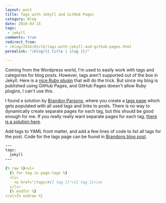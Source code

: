 ```yaml
---
layout: post
title: Tags with Jekyll and GitHub Pages
category: Blog
date: 2016-03-15
tags:
 - jekyll
comments: true
redirect_from:
- /blog/2016/03/15/tags-with-jekyll-and-github-pages.html
permalink: "/blog/{{ title | slug }}/"

---
```

Coming from the Wordpress world, I'm used to easily work with tags and categories for blog posts. However, tags aren't supported out of the box in Jekyll. Here is a [nice Ruby plugin](https://github.com/pattex/jekyll-tagging) that will do the trick. But since my blog is published using GitHub Pages, and GitHub Pages doesn't allow Ruby plugins, I can't use this.

I found a solution by [Brandon Parsons](https://twitter.com/bkparso), where you create a [tags page](/tags/) which gets populated with all used tags and links to posts. There is no way to dynamically create separate pages for each tag, but this should be good enough for me. If you really really want separate pages for each tag, [there is a solution here](http://charliepark.org/tags-in-jekyll/).

Add tags to YAML front matter, and add a few lines of code to list all tags for the post. Code for the tags page can be found in [Brandons blog post](https://blog.brandonparsons.me/2015-using-tags-in-a-jekyll-blog-on-github-pages).

```rb
---
tags:
  jekyll
---
```

```yaml
{% raw %}<ul>
  {% for tag in page.tags %}
  <li>
    <a href="/tags/#{{ tag }}">{{ tag }}</a>
  </li>
  {% endfor %}
</ul>{% endraw %}
```
